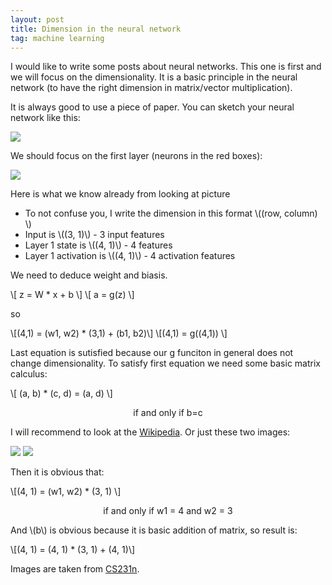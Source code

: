 ```yaml
---
layout: post
title: Dimension in the neural network
tag: machine learning
---
```

I would like to write some posts about neural networks. This one is first and we will focus on the dimensionality. It is a basic principle in the neural network (to have the right dimension in matrix/vector multiplication).

It is always good to use a piece of paper. You can sketch your neural network like this:

<img src="{{ site.baseurl }}/images/Neural_network/nn.jpeg" />

We should focus on the first layer (neurons in the red boxes):

<img src="{{ site.baseurl }}/images/Neural_network/nn2.png" />

Here is what we know already from looking at picture

* To not confuse you, I write the dimension in this format \\((row, column) \\)
* Input is \\((3, 1)\\) - 3 input features
* Layer 1 state is \\((4, 1)\\) - 4 features
* Layer 1 activation is \\((4, 1)\\) - 4 activation features

We need to deduce weight and biasis.

\\[ z = W * x + b \\]
\\[ a = g(z) \\]

so

\\[(4,1) = (w1, w2) * (3,1) + (b1, b2)\\]
\\[(4,1) = g((4,1)) \\]

Last equation is sutisfied because our g funciton in general does not change dimensionality. To satisfy first equation we need some basic matrix calculus:

\\[ (a, b) * (c, d) = (a, d) \\] 
<p align="center">
	if and only if b=c 
</p>

I will recommend to look at the <a href="https://en.wikipedia.org/wiki/Matrix_multiplication">Wikipedia</a>. Or just these two images:

<img src="{{ site.baseurl }}/images/Neural_network/matrix_mul.svg" />

<img src="{{ site.baseurl }}/images/Neural_network/matrix_mul2.svg" />

Then it is obvious that:

\\[(4, 1) = (w1, w2) * (3, 1) \\] 
<p align="center">
	if and only if w1 = 4 and w2 = 3
</p>

And \\(b\\) is obvious because it is basic addition of matrix, so result is:

\\[(4, 1) = (4, 1) * (3, 1) + (4, 1)\\]

Images are taken from <a href="http://cs231n.github.io/neural-networks-1/">CS231n</a>.























